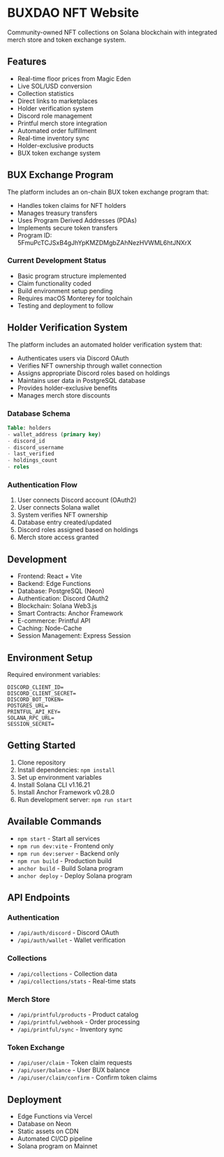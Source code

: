 # BUXDAO NFT Website

Community-owned NFT collections on Solana blockchain with integrated merch store and token exchange system.

## Features
- Real-time floor prices from Magic Eden
- Live SOL/USD conversion
- Collection statistics
- Direct links to marketplaces
- Holder verification system
- Discord role management
- Printful merch store integration
- Automated order fulfillment
- Real-time inventory sync
- Holder-exclusive products
- BUX token exchange system

## BUX Exchange Program
The platform includes an on-chain BUX token exchange program that:
- Handles token claims for NFT holders
- Manages treasury transfers
- Uses Program Derived Addresses (PDAs)
- Implements secure token transfers
- Program ID: 5FmuPcTCJSxB4gJhYpKMZDMgbZAhNezHVWML6htJNXrX

### Current Development Status
- Basic program structure implemented
- Claim functionality coded
- Build environment setup pending
- Requires macOS Monterey for toolchain
- Testing and deployment to follow

## Holder Verification System
The platform includes an automated holder verification system that:
- Authenticates users via Discord OAuth
- Verifies NFT ownership through wallet connection
- Assigns appropriate Discord roles based on holdings
- Maintains user data in PostgreSQL database
- Provides holder-exclusive benefits
- Manages merch store discounts

### Database Schema
```sql
Table: holders
- wallet_address (primary key)
- discord_id
- discord_username
- last_verified
- holdings_count
- roles
```

### Authentication Flow
1. User connects Discord account (OAuth2)
2. User connects Solana wallet
3. System verifies NFT ownership
4. Database entry created/updated
5. Discord roles assigned based on holdings
6. Merch store access granted

## Development
- Frontend: React + Vite
- Backend: Edge Functions
- Database: PostgreSQL (Neon)
- Authentication: Discord OAuth2
- Blockchain: Solana Web3.js
- Smart Contracts: Anchor Framework
- E-commerce: Printful API
- Caching: Node-Cache
- Session Management: Express Session

## Environment Setup
Required environment variables:
```env
DISCORD_CLIENT_ID=
DISCORD_CLIENT_SECRET=
DISCORD_BOT_TOKEN=
POSTGRES_URL=
PRINTFUL_API_KEY=
SOLANA_RPC_URL=
SESSION_SECRET=
```

## Getting Started
1. Clone repository
2. Install dependencies: `npm install`
3. Set up environment variables
4. Install Solana CLI v1.16.21
5. Install Anchor Framework v0.28.0
6. Run development server: `npm run start`

## Available Commands
- `npm start` - Start all services
- `npm run dev:vite` - Frontend only
- `npm run dev:server` - Backend only
- `npm run build` - Production build
- `anchor build` - Build Solana program
- `anchor deploy` - Deploy Solana program

## API Endpoints

### Authentication
- `/api/auth/discord` - Discord OAuth
- `/api/auth/wallet` - Wallet verification

### Collections
- `/api/collections` - Collection data
- `/api/collections/stats` - Real-time stats

### Merch Store
- `/api/printful/products` - Product catalog
- `/api/printful/webhook` - Order processing
- `/api/printful/sync` - Inventory sync

### Token Exchange
- `/api/user/claim` - Token claim requests
- `/api/user/balance` - User BUX balance
- `/api/user/claim/confirm` - Confirm token claims

## Deployment
- Edge Functions via Vercel
- Database on Neon
- Static assets on CDN
- Automated CI/CD pipeline
- Solana program on Mainnet 